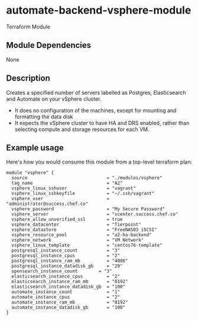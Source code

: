 # automate-backend-vsphere-module

Terraform Module

## Module Dependencies
None

## Description
Creates a specified number of servers labelled as Postgres, Elasticsearch and Automate on your vSphere cluster.
- It does no configuration of the machines, except for mounting and formatting the data disk
- It expects the vSphere cluster to have HA and DRS enabled, rather than selecting compute and storage resources for each VM.

## Example usage
Here's how you would consume this module from a top-level terraform plan:

```
module "vsphere" {
  source                              = "./modules/vsphere"
  tag_name                            = "A2"
  vsphere_linux_sshuser               = "vagrant"
  vsphere_linux_sshkeyfile            = "~/.ssh/vagrant"
  vsphere_user                        = "administrator@success.chef.co"
  vsphere_password                    = "My Secure Password"
  vsphere_server                      = "vcenter.success.chef.co"
  vsphere_allow_unverified_ssl        = true
  vsphere_datacenter                  = "Tierpoint"
  vsphere_datastore                   = "FreeNAS03 iSCSI"
  vsphere_resource_pool               = "a2-ha-backend"
  vsphere_network                     = "VM Network"
  vsphere_linux_template              = "centos76-template"
  postgresql_instance_count           = "3"
  postgresql_instance_cpus            = "2"
  postgresql_instance_ram_mb          = "4096"
  postgresql_instance_datadisk_gb     = "20"
  opensearch_instance_count        = "3"
  elasticsearch_instance_cpus         = "2"
  elasticsearch_instance_ram_mb       = "8192"
  elasticsearch_instance_datadisk_gb  = "100"
  automate_instance_count             = "1"
  automate_instance_cpus              = "2"
  automate_instance_ram_mb            = "8192"
  automate_instance_datadisk_gb       = "100"
}
```

